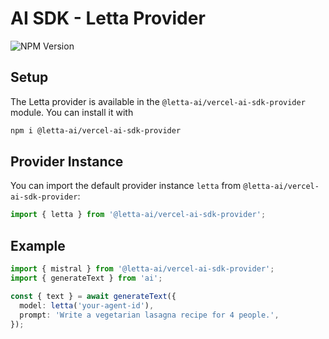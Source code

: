 # AI SDK - Letta Provider
![NPM Version](https://img.shields.io/npm/v/%40letta-ai%2Fvercel-ai-sdk-provider)


## Setup

The Letta provider is available in the `@letta-ai/vercel-ai-sdk-provider` module. You can install it with
```bash
npm i @letta-ai/vercel-ai-sdk-provider
```

## Provider Instance

You can import the default provider instance `letta` from `@letta-ai/vercel-ai-sdk-provider`:

```ts
import { letta } from '@letta-ai/vercel-ai-sdk-provider';
```

## Example

```ts
import { mistral } from '@letta-ai/vercel-ai-sdk-provider';
import { generateText } from 'ai';

const { text } = await generateText({
  model: letta('your-agent-id'),
  prompt: 'Write a vegetarian lasagna recipe for 4 people.',
});
```
